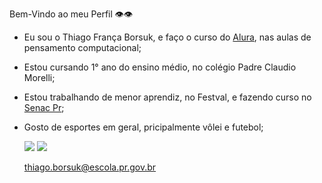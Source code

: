 Bem-Vindo ao meu Perfil 👁️👁️

- Eu sou o Thiago França Borsuk, e faço o curso do [Alura](https://www.alura.com.br/), nas aulas de pensamento computacional;
- Estou cursando  1° ano do ensino médio, no colégio Padre Claudio Morelli;
- Estou trabalhando de menor aprendiz, no Festval, e fazendo curso no [Senac Pr](https://www.pr.senac.br/principal/);
- Gosto de esportes em geral, pricipalmente vôlei e futebol;

  ![](https://encrypted-tbn0.gstatic.com/images?q=tbn:ANd9GcTgS28bg3k3DLeyA64FR2CillY0EVpHHj15Ig&s)   ![](https://media.tenor.com/7_KRHOBcSnEAAAAM/happy-birthday-ashleigh.gif)

  thiago.borsuk@escola.pr.gov.br
